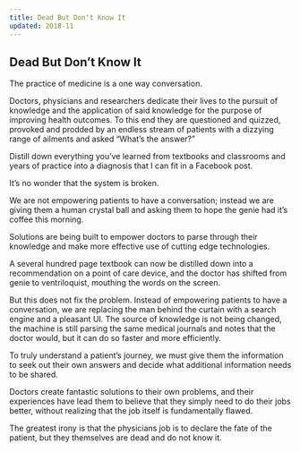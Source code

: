 ```yaml
---
title: Dead But Don't Know It
updated: 2018-11
---
```


## Dead But Don’t Know It

The practice of medicine is a one way conversation. 

Doctors, physicians and researchers dedicate their lives to the pursuit of knowledge and the application of said knowledge for the purpose of improving health outcomes. To this end they are questioned and quizzed, provoked and prodded by an endless stream of patients with a dizzying range of ailments and asked “What’s the answer?”

Distill down everything you’ve learned from textbooks and classrooms and years of practice into a diagnosis that I can fit in a Facebook post. 

It’s no wonder that the system is broken. 

We are not empowering patients to have a conversation; instead we are giving them a human crystal ball and asking them to hope the genie had it’s coffee this morning. 

Solutions are being built to empower doctors to parse through their knowledge and make more effective use of cutting edge technologies. 

A several hundred page textbook can now be distilled down into a recommendation on a point of care device, and the doctor has shifted from genie to ventriloquist, mouthing the words on the screen. 

But this does not fix the problem. Instead of empowering patients to have a conversation, we are replacing the man behind the curtain with a search engine and a pleasant UI. The source of knowledge is not being changed, the machine is still parsing the same medical journals and notes that the doctor would, but it can do so faster and more efficiently. 

To truly understand a patient’s journey, we must give them the information to seek out their own answers and decide what additional information needs to be shared. 

Doctors create fantastic solutions to their own problems, and their experiences have lead them to believe that they simply need to do their jobs better, without realizing that the job itself is fundamentally flawed. 

The greatest irony is that the physicians job is to declare the fate of the patient, but they themselves are dead and do not know it. 
